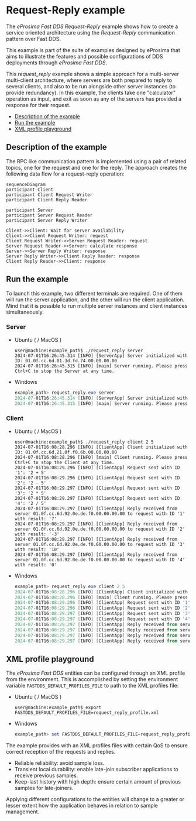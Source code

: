 # Request-Reply example

The *eProsima Fast DDS Request-Reply* example shows how to create a service oriented architecture using the *Request-Reply* communication pattern over Fast DDS.

This example is part of the suite of examples designed by eProsima that aims to illustrate the features and possible configurations of DDS deployments through *eProsima Fast DDS*.

This *request_reply* example shows a simple approach for a multi-server multi-client architecture, where servers are both prepared to reply to several clients, and also to be run alongside other server instances (to provide redundancy).
In this example, the clients take one "calculator" operation as input, and exit as soon as any of the servers has provided a response for their request.

* [Description of the example](#description-of-the-example)
* [Run the example](#run-the-example)
* [XML profile playground](#xml-profile-playground)

## Description of the example

The RPC like communication pattern is implemented using a pair of related topics, one for the request and one for the reply.
The approach creates the following data flow for a request-reply operation:

```mermaid
sequenceDiagram
participant Client
participant Client Request Writer
participant Client Reply Reader

participant Server
participant Server Request Reader
participant Server Reply Writer

Client->>Client: Wait for server availability
Client->>Client Request Writer: request
Client Request Writer->>Server Request Reader: request
Server Request Reader->>Server: calculate response
Server->>Server Reply Writer: response
Server Reply Writer->>Client Reply Reader: response
Client Reply Reader->>Client: response
```

## Run the example

To launch this example, two different terminals are required.
One of them will run the server application, and the other will run the client application.
Mind that it is possible to run multiple server instances and client instances simultaneously.

### Server

* Ubuntu ( / MacOS )

    ```shell
    user@machine:example_path$ ./request_reply server
    2024-07-01T16:26:45.314 [INFO] [ServerApp] Server initialized with ID: 01.0f.cc.6d.01.3d.fd.74.00.00.00.00
    2024-07-01T16:26:45.315 [INFO] [main] Server running. Please press Ctrl+C to stop the Server at any time.
    ```

* Windows

    ```powershell
    example_path> request_reply.exe server
    2024-07-01T16:26:45.314 [INFO] [ServerApp] Server initialized with ID: 01.0f.cc.6d.01.3d.fd.74.00.00.00.00
    2024-07-01T16:26:45.315 [INFO] [main] Server running. Please press Ctrl+C to stop the Server at any time.
    ```

### Client

* Ubuntu ( / MacOS )

    ```shell
    user@machine:example_path$ ./request_reply client 2 5
    2024-07-01T16:08:28.296 [INFO] [ClientApp] Client initialized with ID: 01.0f.cc.6d.21.0f.f0.6b.00.00.00.00
    2024-07-01T16:08:28.296 [INFO] [main] Client running. Please press Ctrl+C to stop the Client at any time.
    2024-07-01T16:08:29.296 [INFO] [ClientApp] Request sent with ID '1': '2 + 5'
    2024-07-01T16:08:29.296 [INFO] [ClientApp] Request sent with ID '2': '2 - 5'
    2024-07-01T16:08:29.297 [INFO] [ClientApp] Request sent with ID '3': '2 * 5'
    2024-07-01T16:08:29.297 [INFO] [ClientApp] Request sent with ID '4': '2 / 5'
    2024-07-01T16:08:29.297 [INFO] [ClientApp] Reply received from server 01.0f.cc.6d.92.0e.de.f0.00.00.00.00 to request with ID '1' with result: '7'
    2024-07-01T16:08:29.297 [INFO] [ClientApp] Reply received from server 01.0f.cc.6d.92.0e.de.f0.00.00.00.00 to request with ID '2' with result: '-3'
    2024-07-01T16:08:29.297 [INFO] [ClientApp] Reply received from server 01.0f.cc.6d.92.0e.de.f0.00.00.00.00 to request with ID '3' with result: '10'
    2024-07-01T16:08:29.297 [INFO] [ClientApp] Reply received from server 01.0f.cc.6d.92.0e.de.f0.00.00.00.00 to request with ID '4' with result: '0'
    ```

* Windows

    ```powershell
    example_path> request_reply.exe client 2 5
    2024-07-01T16:08:28.296 [INFO] [ClientApp] Client initialized with ID: 01.0f.cc.6d.21.0f.f0.6b.00.00.00.00
    2024-07-01T16:08:28.296 [INFO] [main] Client running. Please press Ctrl+C to stop the Client at any time.
    2024-07-01T16:08:29.296 [INFO] [ClientApp] Request sent with ID '1': '2 + 5'
    2024-07-01T16:08:29.296 [INFO] [ClientApp] Request sent with ID '2': '2 - 5'
    2024-07-01T16:08:29.297 [INFO] [ClientApp] Request sent with ID '3': '2 * 5'
    2024-07-01T16:08:29.297 [INFO] [ClientApp] Request sent with ID '4': '2 / 5'
    2024-07-01T16:08:29.297 [INFO] [ClientApp] Reply received from server 01.0f.cc.6d.92.0e.de.f0.00.00.00.00 to request with ID '1' with result: '7'
    2024-07-01T16:08:29.297 [INFO] [ClientApp] Reply received from server 01.0f.cc.6d.92.0e.de.f0.00.00.00.00 to request with ID '2' with result: '-3'
    2024-07-01T16:08:29.297 [INFO] [ClientApp] Reply received from server 01.0f.cc.6d.92.0e.de.f0.00.00.00.00 to request with ID '3' with result: '10'
    2024-07-01T16:08:29.297 [INFO] [ClientApp] Reply received from server 01.0f.cc.6d.92.0e.de.f0.00.00.00.00 to request with ID '4' with result: '0'
    ```

## XML profile playground

The *eProsima Fast DDS* entities can be configured through an XML profile from the environment.
This is accomplished by setting the environment variable ``FASTDDS_DEFAULT_PROFILES_FILE`` to path to the XML profiles file:

* Ubuntu ( / MacOS )

    ```shell
    user@machine:example_path$ export FASTDDS_DEFAULT_PROFILES_FILE=request_reply_profile.xml
    ```

* Windows

    ```powershell
    example_path> set FASTDDS_DEFAULT_PROFILES_FILE=request_reply_profile.xml
    ```

The example provides with an XML profiles files with certain QoS to ensure correct reception of the requests and replies.

- Reliable reliability: avoid sample loss.
- Transient local durability: enable late-join subscriber applications to receive previous samples.
- Keep-last history with high depth: ensure certain amount of previous samples for late-joiners.

Applying different configurations to the entities will change to a greater or lesser extent how the application behaves in relation to sample management.
